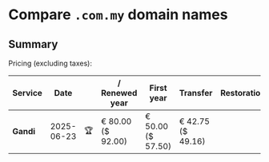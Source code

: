# Compare `.com.my` domain names

## Summary

Pricing (excluding taxes):

| Service | Date |  | / Renewed year | First year | Transfer | Restoration |
|--|--|--|--|--|--|--|
| **Gandi** | 2025-06-23 | 🏆 | € 80.00<br>($ 92.00) | € 50.00<br>($ 57.50) | € 42.75<br>($ 49.16) |  |

